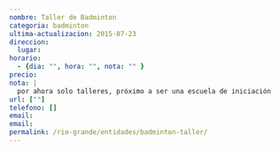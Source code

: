 ```yaml
---
nombre: Taller de Badminton
categoria: badminton
ultima-actualizacion: 2015-07-23
direccion: 
  lugar: 
horario: 
  - {dia: "", hora: "", nota: "" }
precio: 
nota: | 
  por ahora solo talleres, próximo a ser una escuela de iniciación
url: [""]
telefono: []
email: 
email: 
permalink: /rio-grande/entidades/badminton-taller/
---
```


